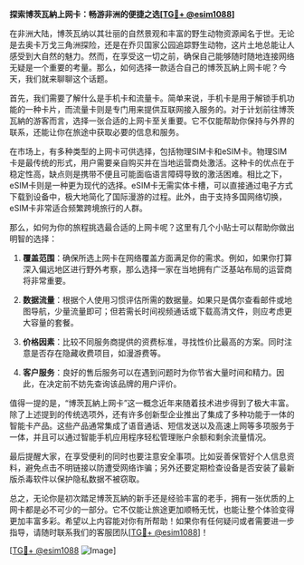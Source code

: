 **探索博茨瓦納上网卡：畅游非洲的便捷之选[[TG💪+ @esim1088](https://t.me/s/esim1088)]**

在非洲大陆，博茨瓦纳以其壮丽的自然景观和丰富的野生动物资源闻名于世。无论是去奥卡万戈三角洲探险，还是在乔贝国家公园追踪野生动物，这片土地总能让人感受到大自然的魅力。然而，在享受这一切之前，确保自己能够随时随地连接网络无疑是一个重要的考量。那么，如何选择一款适合自己的博茨瓦納上网卡呢？今天，我们就来聊聊这个话题。

首先，我们需要了解什么是手机卡和流量卡。简单来说，手机卡是用于解锁手机功能的一种卡片，而流量卡则是专门用来提供互联网接入服务的。对于计划前往博茨瓦納的游客而言，选择一张合适的上网卡至关重要。它不仅能帮助你保持与外界的联系，还能让你在旅途中获取必要的信息和服务。

在市场上，有多种类型的上网卡可供选择，包括物理SIM卡和eSIM卡。物理SIM卡是最传统的形式，用户需要亲自购买并在当地运营商处激活。这种卡的优点在于稳定性高，缺点则是携带不便且可能面临语言障碍导致的激活困难。相比之下，eSIM卡则是一种更为现代的选择。eSIM卡无需实体卡槽，可以直接通过电子方式下载到设备中，极大地简化了国际漫游的过程。此外，由于支持多国网络切换，eSIM卡非常适合频繁跨境旅行的人群。

那么，如何为你的旅程挑选最合适的上网卡呢？这里有几个小贴士可以帮助你做出明智的选择：

1. **覆盖范围**：确保所选上网卡在网络覆盖方面满足你的需求。例如，如果你打算深入偏远地区进行野外考察，那么选择一家在当地拥有广泛基站布局的运营商将非常重要。
   
2. **数据流量**：根据个人使用习惯评估所需的数据量。如果只是偶尔查看邮件或地图导航，少量流量即可；但若需长时间视频通话或下载高清文件，则应考虑更大容量的套餐。

3. **价格因素**：比较不同服务商提供的资费标准，寻找性价比最高的方案。同时注意是否存在隐藏收费项目，如漫游费等。

4. **客户服务**：良好的售后服务可以在遇到问题时为你节省大量时间和精力。因此，在决定前不妨先查询该品牌的用户评价。

值得一提的是，“博茨瓦納上网卡”这一概念近年来随着技术进步得到了极大丰富。除了上述提到的传统选项外，还有许多创新型企业推出了集成了多种功能于一体的智能卡产品。这些产品通常集成了语音通话、短信发送以及高速上网等多项服务于一体，并且可以通过智能手机应用程序轻松管理账户余额和剩余流量情况。

最后提醒大家，在享受便利的同时也要注意安全事项。比如妥善保管好个人信息资料，避免点击不明链接以防遭受网络诈骗；另外还要定期检查设备是否安装了最新版杀毒软件以保护隐私数据不被窃取。

总之，无论你是初次踏足博茨瓦納的新手还是经验丰富的老手，拥有一张优质的上网卡都是必不可少的一部分。它不仅能让旅途更加顺畅无忧，也能让整个体验变得更加丰富多彩。希望以上内容能对你有所帮助！如果你有任何疑问或者需要进一步指导，请随时联系我们的客服团队[[TG💪+ @esim1088](https://t.me/s/esim1088)]！

[[TG💪+ @esim1088](https://t.me/s/esim1088) ![Image](https://i.postimg.cc/4NQfJmqS/Snipaste-2025-05-13-00-14-12.png)]